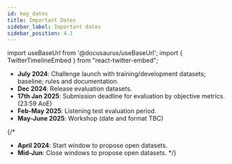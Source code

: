 ```yaml
---
id: key_dates
title: Important Dates
sidebar_label: Important dates
sidebar_position: 4.1
---
```

import useBaseUrl from '@docusaurus/useBaseUrl';
import { TwitterTimelineEmbed } from "react-twitter-embed";

- **July 2024**: Challenge launch with training/development datasets; baseline; rules and documentation.
- **Dec 2024**: Release evaluation datasets.
- **17th Jan 2025**: Submission deadline for evaluation by objective metrics. (23:59 AoE)
- **Feb-May 2025**: Listening test evaluation period.
- **May-June 2025**: Workshop (date and format TBC)

{/*
- **April 2024**: Start window to propose open datasets.
- **Mid-Jun**: Close windows to propose open datasets.
  */}